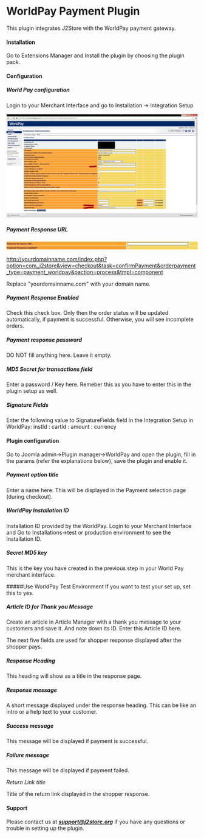 # WorldPay Payment Plugin

This plugin integrates J2Store with the WorldPay payment gateway.

#### Installation
Go to Extensions Manager and Install the plugin by choosing the plugin pack.

#### Configuration

##### World Pay configuration

Login to your Merchant Interface and go to Installation → Integration Setup 

![Worldpay Plugin](worldpay_payment_plugin.png)

##### Payment Response URL
![Payment Response](payment_response_worldpay.png)

http://yourdomainname.com/index.php?option=com_j2store&view=checkout&task=confirmPayment&orderpayment_type=payment_worldpay&paction=process&tmpl=component

Replace "yourdomainname.com" with your domain name.

##### Payment Response Enabled
Check this check box. Only then the order status will be updated automatically, if payment is successful. Otherwise, you will see incomplete orders.

##### Payment response password
DO NOT fill anything here. Leave it empty.

##### MD5 Secret for transactions field 
Enter a password / Key here. Remeber this as you have to enter this in the plugin setup as well.

##### Signature Fields
Enter the following value to SignatureFields field in the Integration Setup in WorldPay: instId : cartId : amount : currency 

#### Plugin configuration
Go to Joomla admin->Plugin manager->WorldPay and open the plugin, fill in the params (refer the explanations below), save the plugin and enable it.

##### Payment option title
Enter a name here. This will be displayed in the Payment selection page (during checkout).

##### WorldPay Installation ID
Installation ID provided by the WorldPay. Login to your Merchant Interface and Go to Installations->test or production environment to see the Installation ID.

##### Secret MD5 key
This is the key you have created in the previous step in your World Pay merchant interface.

#####Use WorldPay Test Environment
If you want to test your set up, set this to yes.

##### Article ID for Thank you Message
Create an article in Article Manager with a thank you message to your customers and save it. And note down its ID. Enter this Article ID here.

The next five fields are used for shopper response displayed after the shopper pays.

##### Response Heading
This heading will show as a title in the response page.

##### Response message
A short message displayed under the response heading. This can be like an intro or a help text to your customer.

##### Success message
This message will be displayed if payment is successful.

##### Failure message
This message will be displayed if payment failed.

*Return Link title*

Title of the return link displayed in the shopper response.

#### Support
Please contact us at ***support@j2store.org*** if you have any questions or trouble in setting up the plugin.